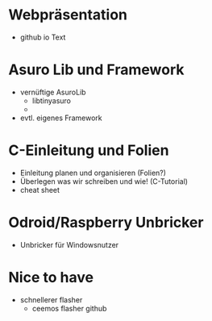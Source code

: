 # Webpräsentation

- github io Text

# Asuro Lib und Framework

- vernüftige AsuroLib
  - libtinyasuro
  -
- evtl. eigenes Framework

# C-Einleitung und Folien

- Einleitung planen und organisieren (Folien?)
- Überlegen was wir schreiben und wie! (C-Tutorial)
- cheat sheet

# Odroid/Raspberry Unbricker

- Unbricker für Windowsnutzer

# Nice to have

- schnellerer flasher
  - ceemos flasher github
